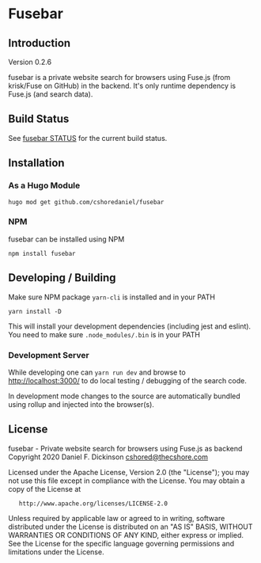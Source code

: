 # Fusebar

## Introduction

Version 0.2.6

fusebar is a private website search for browsers using Fuse.js
(from krisk/Fuse on GitHub) in the backend. It's only runtime dependency
is Fuse.js (and search data).

## Build Status

See [fusebar
STATUS](https://github.com/cshoredaniel/fusebar/blob/master/STATUS.md)
for the current build status.

## Installation

### As a Hugo Module

```shell
hugo mod get github.com/cshoredaniel/fusebar
```

### NPM

fusebar can be installed using NPM

```shell
npm install fusebar
```

## Developing / Building

Make sure NPM package `yarn-cli` is installed and in your PATH

```shell
yarn install -D
```

This will install your development dependencies (including jest and eslint).
You need to make sure `.node_modules/.bin` is in your PATH

### Development Server

While developing one can ``yarn run dev`` and browse to
<http://localhost:3000/> to do local testing / debugging of
the search code.

In development mode changes to the source are automatically bundled using rollup
and injected into the browser(s).

## License

   fusebar - Private website search for browsers using Fuse.js as backend
   Copyright 2020 Daniel F. Dickinson <cshored@thecshore.com>

   Licensed under the Apache License, Version 2.0 (the "License");
   you may not use this file except in compliance with the License.
   You may obtain a copy of the License at

       http://www.apache.org/licenses/LICENSE-2.0

   Unless required by applicable law or agreed to in writing, software
   distributed under the License is distributed on an "AS IS" BASIS,
   WITHOUT WARRANTIES OR CONDITIONS OF ANY KIND, either express or implied.
   See the License for the specific language governing permissions and
   limitations under the License.
